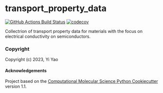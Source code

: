 transport_property_data
==============================
[//]: # (Badges)
[![GitHub Actions Build Status](https://github.com/REPLACE_WITH_OWNER_ACCOUNT/transport_property_data/workflows/CI/badge.svg)](https://github.com/REPLACE_WITH_OWNER_ACCOUNT/transport_property_data/actions?query=workflow%3ACI)
[![codecov](https://codecov.io/gh/REPLACE_WITH_OWNER_ACCOUNT/transport_property_data/branch/main/graph/badge.svg)](https://codecov.io/gh/REPLACE_WITH_OWNER_ACCOUNT/transport_property_data/branch/main)


Collectrion of transport property data for materials with the focus on electrical conductivity on semiconductors.

### Copyright

Copyright (c) 2023, Yi Yao


#### Acknowledgements
 
Project based on the 
[Computational Molecular Science Python Cookiecutter](https://github.com/molssi/cookiecutter-cms) version 1.1.
